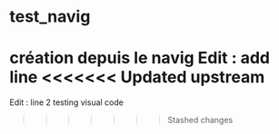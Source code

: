 # test_navig
création depuis le navig 
Edit : add line
<<<<<<< Updated upstream
=======
Edit : line 2
testing visual code
>>>>>>> Stashed changes
